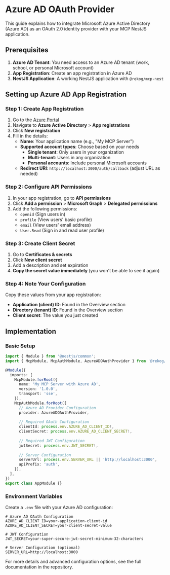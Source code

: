 # Azure AD OAuth Provider

This guide explains how to integrate Microsoft Azure Active Directory (Azure AD) as an OAuth 2.0 identity provider with your MCP NestJS application.

## Prerequisites

1. **Azure AD Tenant**: You need access to an Azure AD tenant (work, school, or personal Microsoft account)
2. **App Registration**: Create an app registration in Azure AD
3. **NestJS Application**: A working NestJS application with `@rekog/mcp-nest`

## Setting up Azure AD App Registration

### Step 1: Create App Registration

1. Go to the [Azure Portal](https://portal.azure.com)
2. Navigate to **Azure Active Directory** > **App registrations**
3. Click **New registration**
4. Fill in the details:
   - **Name**: Your application name (e.g., "My MCP Server")
   - **Supported account types**: Choose based on your needs
     - **Single tenant**: Only users in your organization
     - **Multi-tenant**: Users in any organization
     - **Personal accounts**: Include personal Microsoft accounts
   - **Redirect URI**: `http://localhost:3000/auth/callback` (adjust URL as needed)

### Step 2: Configure API Permissions

1. In your app registration, go to **API permissions**
2. Click **Add a permission** > **Microsoft Graph** > **Delegated permissions**
3. Add the following permissions:
   - `openid` (Sign users in)
   - `profile` (View users' basic profile)
   - `email` (View users' email address)
   - `User.Read` (Sign in and read user profile)

### Step 3: Create Client Secret

1. Go to **Certificates & secrets**
2. Click **New client secret**
3. Add a description and set expiration
4. **Copy the secret value immediately** (you won't be able to see it again)

### Step 4: Note Your Configuration

Copy these values from your app registration:
- **Application (client) ID**: Found in the Overview section
- **Directory (tenant) ID**: Found in the Overview section  
- **Client secret**: The value you just created

## Implementation

### Basic Setup

```typescript
import { Module } from '@nestjs/common';
import { McpModule, McpAuthModule, AzureADOAuthProvider } from '@rekog/mcp-nest';

@Module({
  imports: [
    McpModule.forRoot({
      name: 'My MCP Server with Azure AD',
      version: '1.0.0',
      transport: 'sse',
    }),
    McpAuthModule.forRoot({
      // Azure AD Provider Configuration
      provider: AzureADOAuthProvider,
      
      // Required OAuth Configuration
      clientId: process.env.AZURE_AD_CLIENT_ID!,
      clientSecret: process.env.AZURE_AD_CLIENT_SECRET!,
      
      // Required JWT Configuration
      jwtSecret: process.env.JWT_SECRET!,
      
      // Server Configuration
      serverUrl: process.env.SERVER_URL || 'http://localhost:3000',
      apiPrefix: 'auth',
    }),
  ],
})
export class AppModule {}
```

### Environment Variables

Create a `.env` file with your Azure AD configuration:

```env
# Azure AD OAuth Configuration
AZURE_AD_CLIENT_ID=your-application-client-id
AZURE_AD_CLIENT_SECRET=your-client-secret-value

# JWT Configuration
JWT_SECRET=your-super-secure-jwt-secret-minimum-32-characters

# Server Configuration (optional)
SERVER_URL=http://localhost:3000
```

For more details and advanced configuration options, see the full documentation in the repository.
